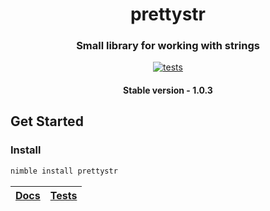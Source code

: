 <div align="center">
  
# prettystr
### Small library for working with strings
[![tests](https://github.com/prettybauble/prettystr/actions/workflows/test.yml/badge.svg)](https://github.com/prettybauble/prettystr/actions/workflows/test.yml)

#### Stable version - 1.0.3

</div>

## Get Started
### Install
```bash
nimble install prettystr
```

<div align="center">

|[Docs][]|[Tests][]|
|--------|---------|

</div>

[Docs]:https://prettybauble.github.io/prettystr/theindex.html
[Tests]:https://github.com/prettybauble/prettystr/tree/main/tests
